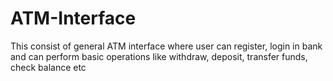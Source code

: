 # ATM-Interface
This consist of general ATM interface where user can register, login in bank and can perform basic operations like withdraw, deposit, transfer funds, check balance etc
